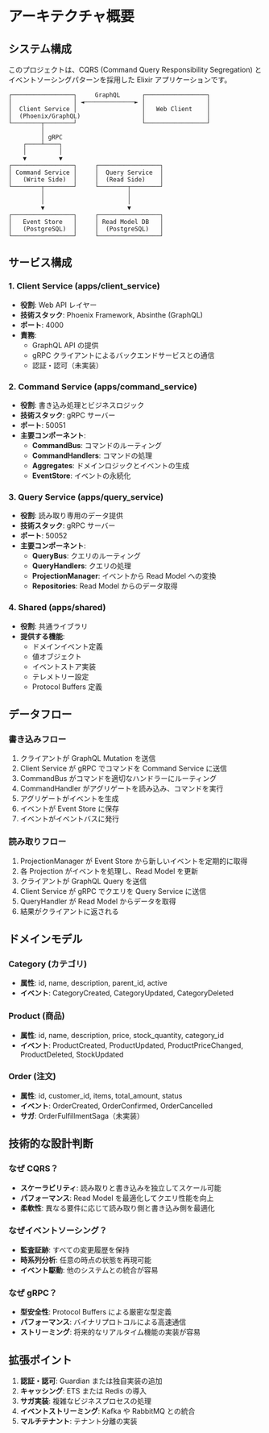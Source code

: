 # アーキテクチャ概要

## システム構成

このプロジェクトは、CQRS (Command Query Responsibility Segregation) とイベントソーシングパターンを採用した Elixir アプリケーションです。

```
┌─────────────────┐     GraphQL      ┌─────────────────┐
│                 │ ◄──────────────► │                 │
│  Client Service │                  │   Web Client    │
│  (Phoenix/GraphQL)                 │                 │
└────────┬────────┘                  └─────────────────┘
         │
         │ gRPC
    ┌────┴────┐
    │         │
    ▼         ▼
┌─────────────────┐     ┌─────────────────┐
│ Command Service │     │  Query Service  │
│   (Write Side)  │     │  (Read Side)    │
└────────┬────────┘     └────────┬────────┘
         │                       │
         │                       │
         ▼                       ▼
┌─────────────────┐     ┌─────────────────┐
│   Event Store   │     │ Read Model DB   │
│   (PostgreSQL)  │     │  (PostgreSQL)   │
└─────────────────┘     └─────────────────┘
```

## サービス構成

### 1. Client Service (apps/client_service)

- **役割**: Web API レイヤー
- **技術スタック**: Phoenix Framework, Absinthe (GraphQL)
- **ポート**: 4000
- **責務**:
  - GraphQL API の提供
  - gRPC クライアントによるバックエンドサービスとの通信
  - 認証・認可（未実装）

### 2. Command Service (apps/command_service)

- **役割**: 書き込み処理とビジネスロジック
- **技術スタック**: gRPC サーバー
- **ポート**: 50051
- **主要コンポーネント**:
  - **CommandBus**: コマンドのルーティング
  - **CommandHandlers**: コマンドの処理
  - **Aggregates**: ドメインロジックとイベントの生成
  - **EventStore**: イベントの永続化

### 3. Query Service (apps/query_service)

- **役割**: 読み取り専用のデータ提供
- **技術スタック**: gRPC サーバー
- **ポート**: 50052
- **主要コンポーネント**:
  - **QueryBus**: クエリのルーティング
  - **QueryHandlers**: クエリの処理
  - **ProjectionManager**: イベントから Read Model への変換
  - **Repositories**: Read Model からのデータ取得

### 4. Shared (apps/shared)

- **役割**: 共通ライブラリ
- **提供する機能**:
  - ドメインイベント定義
  - 値オブジェクト
  - イベントストア実装
  - テレメトリー設定
  - Protocol Buffers 定義

## データフロー

### 書き込みフロー

1. クライアントが GraphQL Mutation を送信
2. Client Service が gRPC でコマンドを Command Service に送信
3. CommandBus がコマンドを適切なハンドラーにルーティング
4. CommandHandler がアグリゲートを読み込み、コマンドを実行
5. アグリゲートがイベントを生成
6. イベントが Event Store に保存
7. イベントがイベントバスに発行

### 読み取りフロー

1. ProjectionManager が Event Store から新しいイベントを定期的に取得
2. 各 Projection がイベントを処理し、Read Model を更新
3. クライアントが GraphQL Query を送信
4. Client Service が gRPC でクエリを Query Service に送信
5. QueryHandler が Read Model からデータを取得
6. 結果がクライアントに返される

## ドメインモデル

### Category (カテゴリ)

- **属性**: id, name, description, parent_id, active
- **イベント**: CategoryCreated, CategoryUpdated, CategoryDeleted

### Product (商品)

- **属性**: id, name, description, price, stock_quantity, category_id
- **イベント**: ProductCreated, ProductUpdated, ProductPriceChanged, ProductDeleted, StockUpdated

### Order (注文)

- **属性**: id, customer_id, items, total_amount, status
- **イベント**: OrderCreated, OrderConfirmed, OrderCancelled
- **サガ**: OrderFulfillmentSaga（未実装）

## 技術的な設計判断

### なぜ CQRS？

- **スケーラビリティ**: 読み取りと書き込みを独立してスケール可能
- **パフォーマンス**: Read Model を最適化してクエリ性能を向上
- **柔軟性**: 異なる要件に応じて読み取り側と書き込み側を最適化

### なぜイベントソーシング？

- **監査証跡**: すべての変更履歴を保持
- **時系列分析**: 任意の時点の状態を再現可能
- **イベント駆動**: 他のシステムとの統合が容易

### なぜ gRPC？

- **型安全性**: Protocol Buffers による厳密な型定義
- **パフォーマンス**: バイナリプロトコルによる高速通信
- **ストリーミング**: 将来的なリアルタイム機能の実装が容易

## 拡張ポイント

1. **認証・認可**: Guardian または独自実装の追加
2. **キャッシング**: ETS または Redis の導入
3. **サガ実装**: 複雑なビジネスプロセスの処理
4. **イベントストリーミング**: Kafka や RabbitMQ との統合
5. **マルチテナント**: テナント分離の実装